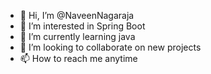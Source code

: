 - 👋 Hi, I’m @NaveenNagaraja
- 👀 I’m interested in Spring Boot
- 🌱 I’m currently learning java
- 💞️ I’m looking to collaborate on new projects
- 📫 How to reach me anytime

<!---
NaveenNagaraja/NaveenNagaraja is a ✨ special ✨ repository because its `README.md` (this file) appears on your GitHub profile.
You can click the Preview link to take a look at your changes.
--->
